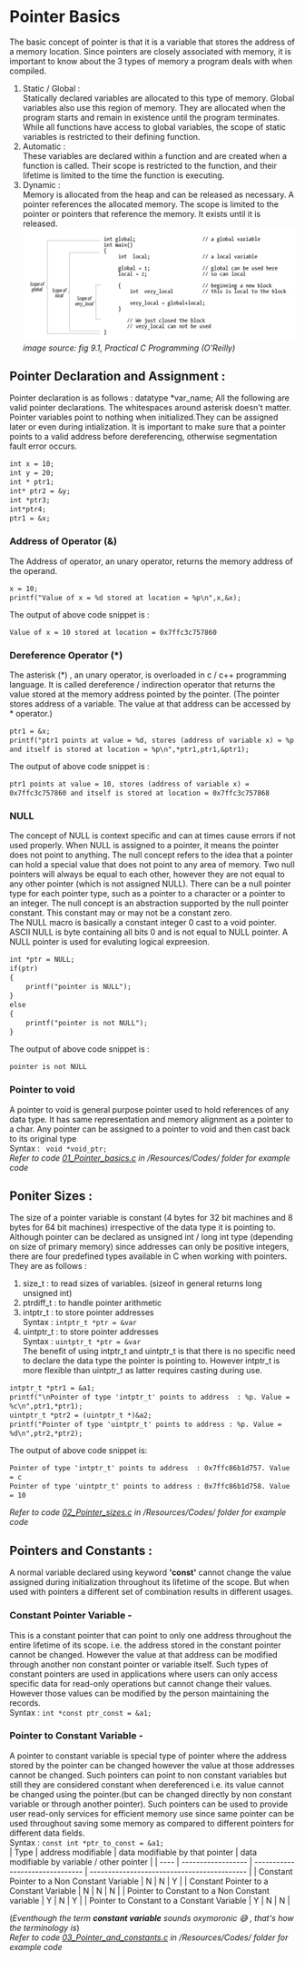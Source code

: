 # Pointer Basics
The basic concept of pointer is that it is a variable that stores the address of a memory location. Since pointers are closely associated with memory, it is important to know about the 3 types of memory a program deals with when compiled.<br>
1. Static / Global :<br>
Statically declared variables are allocated to this type of memory. Global variables also use this region of memory. They are allocated when the program starts and remain in existence until the program terminates. While all functions have access to global variables, the scope of static variables is restricted to their defining function.<br>
2. Automatic : <br>
These variables are declared within a function and are created when a function is called. Their scope is restricted to the function, and their lifetime is limited to the time the function is executing.<br>
3. Dynamic :<br>
Memory is allocated from the heap and can be released as necessary. A pointer references the allocated memory. The scope is limited to the pointer or pointers that reference the memory. It exists until it is released.<br>
![Variable scope](/Resources/Images/variable_scope.jpg)<br>
*image source: fig 9.1, Practical C Programming (O'Reilly)*
## Pointer Declaration and Assignment :
Pointer declaration is as follows : datatype *var_name; All the following are valid pointer declarations. The whitespaces around asterisk doesn't matter. Pointer variables point to nothing when initialized.They can be assigned later or even during intialization. It is important to make sure that a pointer points to a valid address before dereferencing, otherwise segmentation fault error occurs.
```
int x = 10;
int y = 20;
int * ptr1;         
int* ptr2 = &y;        
int *ptr3;
int*ptr4; 
ptr1 = &x;
```
### Address of Operator (&)
The Address of operator, an unary operator, returns the memory address of the operand. 
```
x = 10;
printf("Value of x = %d stored at location = %p\n",x,&x);
```
The output of above code snippet is :
```
Value of x = 10 stored at location = 0x7ffc3c757860
```

### Dereference Operator (*)
The asterisk (*) , an unary operator, is overloaded in c / c++ programming language. It is called dereference / indirection operator that returns the value stored at the memory address pointed by the pointer. (The pointer stores address of a variable. The value at that address can be accessed by * operator.)
```
ptr1 = &x;
printf("ptr1 points at value = %d, stores (address of variable x) = %p and itself is stored at location = %p\n",*ptr1,ptr1,&ptr1);
```
The output of above code snippet is :
```
ptr1 points at value = 10, stores (address of variable x) = 0x7ffc3c757860 and itself is stored at location = 0x7ffc3c757868
```
### NULL
The concept of NULL is context specific and can at times cause errors if not used properly. When NULL is assigned to a pointer, it means the pointer does not point to anything. The null concept refers to the idea that a pointer can hold a special value that does not point to any area of memory. Two null pointers will always be equal to each other, however they are not equal to any other pointer (which is not assigned NULL). There can be a null pointer type for each pointer type, such as a pointer to a character or a pointer to an integer. The null concept is an abstraction supported by the null pointer constant. This constant may or may not be a constant zero.<br>
The NULL macro is basically a constant integer 0 cast to a void pointer. ASCII NULL is byte containing all bits 0 and is not equal to NULL pointer. A NULL pointer is used for evaluting logical expreesion.
```
int *ptr = NULL;
if(ptr)
{
    printf("pointer is NULL");
}
else
{
    printf("pointer is not NULL");
}
```
The output of above code snippet is :
```
pointer is not NULL
```
### Pointer to void
A pointer to void is general purpose pointer used to hold references of any data type. It has same representation and memory alignment as a pointer to a char. Any pointer can be assigned to a pointer to void and then cast back to its original type<br>
Syntax : ` void *void_ptr;`<br>
*Refer to code [01_Pointer_basics.c](https://github.com/parthnakar1/C_pointers/blob/master/Resources/Codes/01_Pointers_basic.c) in /Resources/Codes/ folder for example code*
## Poniter Sizes :
The size of a pointer variable is constant (4 bytes for 32 bit machines and 8 bytes for 64 bit machines) irrespective of the data type it is pointing to. Although pointer can be declared as unsigned int / long int type (depending on size of primary memory) since addresses can only be positive integers, there are four predefined types available in C when working with pointers. They are as follows :<br>
1. size_t    : to read sizes of variables. (sizeof in general returns long unsigned int)<br>
2. ptrdiff_t : to handle pointer arithmetic<br>
3. intptr_t  : to store pointer addresses<br>
Syntax : `intptr_t *ptr = &var`<br>
4. uintptr_t : to store pointer addresses<br>
Syntax : `uintptr_t *ptr = &var`<br>
The benefit of using intptr_t and uintptr_t is that there is no specific need to declare the data type the pointer is pointing to. However intptr_t is more flexible than uintptr_t as latter requires casting during use.
```
intptr_t *ptr1 = &a1;
printf("\nPointer of type 'intptr_t' points to address  : %p. Value = %c\n",ptr1,*ptr1);
uintptr_t *ptr2 = (uintptr_t *)&a2;
printf("Pointer of type 'uintptr_t' points to address : %p. Value = %d\n",ptr2,*ptr2);
```
The output of above code snippet is:
```
Pointer of type 'intptr_t' points to address  : 0x7ffc86b1d757. Value = c
Pointer of type 'uintptr_t' points to address : 0x7ffc86b1d758. Value = 10
```
*Refer to code [02_Pointer_sizes.c](https://github.com/parthnakar1/C_pointers/blob/master/Resources/Codes/02_Pointer_sizes.c) in /Resources/Codes/ folder for example code*
## Pointers and Constants :
A normal variable declared using keyword **'const'** cannot change the value assigned during initialization throughout its lifetime of the scope. But when used with pointers a different set of combination results in different usages.
### Constant Pointer Variable -
This is a constant pointer that can point to only one address throughout the entire lifetime of its scope. i.e. the address stored in the constant pointer cannot be changed. However the value at that address can be modified through another non constant pointer or variable itself. Such types of constant pointers are used in applications where users can only access specific data for read-only operations but cannot change their values. However those values can be modified by the person maintaining the records.<br>
Syntax : `int *const ptr_const = &a1;`
### Pointer to Constant Variable -
A pointer to constant variable is special type of pointer where the address stored by the pointer can be changed however the value at those addresses cannot be changed. Such pointers can point to non constant variables but still they are considered constant when dereferenced i.e. its value cannot be changed using the pointer.(but can be changed directly by non constant variable or through another pointer). Such pointers can be used to provide user read-only services for efficient memory use since same pointer can be used throughout saving some memory as compared to different pointers for different data fields.<br>
Syntax : `const int *ptr_to_const = &a1;`<br>
| Type | address modifiable | data modifiable by that pointer | data modifiable by variable / other pointer |
| ---- | ------------------ | ------------------------------- | ------------------------------------------- |
| Constant Pointer to a Non Constant Variable |  N  |  N  |  Y  |
| Constant Pointer to a Constant Variable |  N |  N  |  N  |
| Pointer to Constant to a Non Constant variable |  Y  |  N  |  Y  |
| Pointer to Constant to a Constant Variable |  Y  |  N  |  N  |

(*Eventhough the term **constant variable** sounds oxymoronic :sweat_smile: , that's how the terminology is*)<br>
*Refer to code [03_Pointer_and_constants.c](https://github.com/parthnakar1/C_pointers/blob/master/Resources/Codes/03_Pointer_and_constants.c) in /Resources/Codes/ folder for example code*
